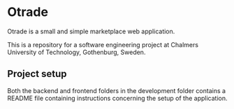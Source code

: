 # Otrade
Otrade is a small and simple marketplace web application. 

This is a repository for a software engineering project at Chalmers University of Technology, Gothenburg, Sweden.

## Project setup
Both the backend and frontend folders in the development folder contains a README file containing instructions concerning the setup of the application.
